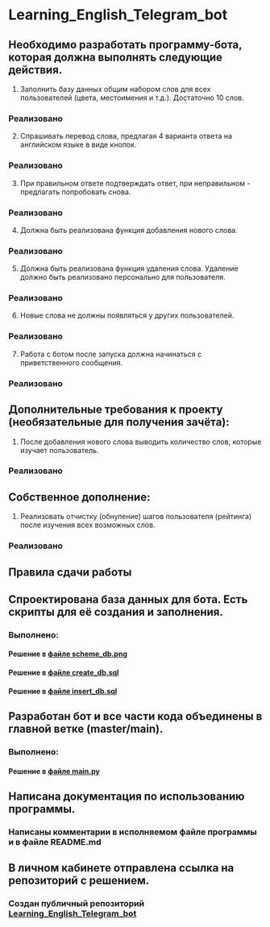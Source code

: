 # Learning_English_Telegram_bot

## Необходимо разработать программу-бота, которая должна выполнять следующие действия.
1. Заполнить базу данных общим набором слов для всех пользователей (цвета, местоимения и т.д.). Достаточно 10 слов.
### Реализовано
2. Спрашивать перевод слова, предлагая 4 варианта ответа на английском языке в виде кнопок.
### Реализовано
3. При правильном ответе подтверждать ответ, при неправильном - предлагать попробовать снова.
### Реализовано
4. Должна быть реализована функция добавления нового слова.
### Реализовано
5. Должна быть реализована функция удаления слова. Удаление должно быть реализовано персонально для пользователя.
### Реализовано
6. Новые слова не должны появляться у других пользователей.
### Реализовано
7. Работа с ботом после запуска должна начинаться с приветственного сообщения.
### Реализовано

## Дополнительные требования к проекту (необязательные для получения зачёта):
1. После добавления нового слова выводить количество слов, которые изучает пользователь.
### Реализовано

## Собственное дополнение:
1. Реализовать отчистку (обнуление) шагов пользователя (рейтинга) после изучения всех возможных слов.
### Реализовано

## Правила сдачи работы
## Спроектирована база данных для бота. Есть скрипты для её создания и заполнения.
### Выполнено:
#### Решение в [файле scheme_db.png](https://github.com/nemoymoy/Learning_English_Telegram_bot/blob/main/scheme_db.png)
#### Решение в [файле create_db.sql](https://github.com/nemoymoy/Learning_English_Telegram_bot/blob/main/create_db.sql)
#### Решение в [файле insert_db.sql](https://github.com/nemoymoy/Learning_English_Telegram_bot/blob/main/insert_db.sql)

## Разработан бот и все части кода объединены в главной ветке (master/main).
### Выполнено:
#### Решение в [файле main.py](https://github.com/nemoymoy/Learning_English_Telegram_bot/blob/main/main.py)

## Написана документация по использованию программы.
### Написаны комментарии в исполняемом файле программы и в файле README.md

## В личном кабинете отправлена ссылка на репозиторий с решением.
### Создан публичный репозиторий [Learning_English_Telegram_bot](https://github.com/nemoymoy/Learning_English_Telegram_bot)